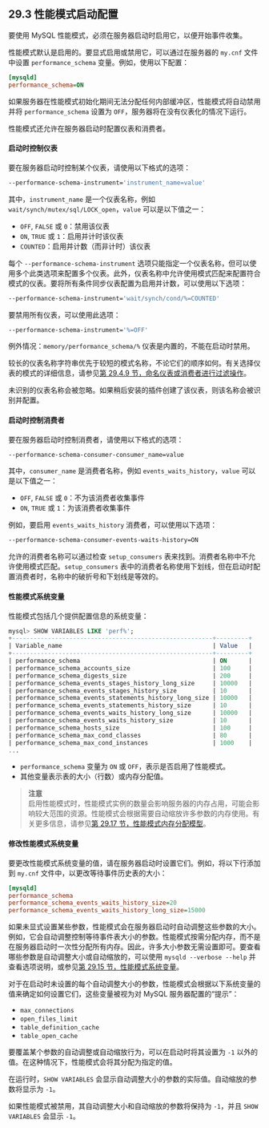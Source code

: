 ## 29.3 性能模式启动配置

要使用 MySQL 性能模式，必须在服务器启动时启用它，以便开始事件收集。

性能模式默认是启用的。要显式启用或禁用它，可以通过在服务器的 `my.cnf` 文件中设置 `performance_schema` 变量。例如，使用以下配置：

```ini
[mysqld]
performance_schema=ON
```

如果服务器在性能模式初始化期间无法分配任何内部缓冲区，性能模式将自动禁用并将 `performance_schema` 设置为 `OFF`，服务器将在没有仪表化的情况下运行。

性能模式还允许在服务器启动时配置仪表和消费者。

#### 启动时控制仪表

要在服务器启动时控制某个仪表，请使用以下格式的选项：

```bash
--performance-schema-instrument='instrument_name=value'
```

其中，`instrument_name` 是一个仪表名称，例如 `wait/synch/mutex/sql/LOCK_open`，`value` 可以是以下值之一：

- `OFF`, `FALSE` 或 `0`：禁用该仪表
- `ON`, `TRUE` 或 `1`：启用并计时该仪表
- `COUNTED`：启用并计数（而非计时）该仪表

每个 `--performance-schema-instrument` 选项只能指定一个仪表名称，但可以使用多个此类选项来配置多个仪表。此外，仪表名称中允许使用模式匹配来配置符合模式的仪表。要将所有条件同步仪表配置为启用并计数，可以使用以下选项：

```bash
--performance-schema-instrument='wait/synch/cond/%=COUNTED'
```

要禁用所有仪表，可以使用此选项：

```bash
--performance-schema-instrument='%=OFF'
```

例外情况：`memory/performance_schema/%` 仪表是内置的，不能在启动时禁用。

较长的仪表名称字符串优先于较短的模式名称，不论它们的顺序如何。有关选择仪表的模式的详细信息，请参见[第 29.4.9 节，命名仪表或消费者进行过滤操作](#naming-instruments-or-consumers-for-filtering-operations)。

未识别的仪表名称会被忽略。如果稍后安装的插件创建了该仪表，则该名称会被识别并配置。

#### 启动时控制消费者

要在服务器启动时控制消费者，请使用以下格式的选项：

```bash
--performance-schema-consumer-consumer_name=value
```

其中，`consumer_name` 是消费者名称，例如 `events_waits_history`，`value` 可以是以下值之一：

- `OFF`, `FALSE` 或 `0`：不为该消费者收集事件
- `ON`, `TRUE` 或 `1`：为该消费者收集事件

例如，要启用 `events_waits_history` 消费者，可以使用以下选项：

```bash
--performance-schema-consumer-events-waits-history=ON
```

允许的消费者名称可以通过检查 `setup_consumers` 表来找到。消费者名称中不允许使用模式匹配。`setup_consumers` 表中的消费者名称使用下划线，但在启动时配置消费者时，名称中的破折号和下划线是等效的。

#### 性能模式系统变量

性能模式包括几个提供配置信息的系统变量：

```sql
mysql> SHOW VARIABLES LIKE 'perf%';
+--------------------------------------------------------+---------+
| Variable_name                                          | Value   |
+--------------------------------------------------------+---------+
| performance_schema                                     | ON      |
| performance_schema_accounts_size                       | 100     |
| performance_schema_digests_size                        | 200     |
| performance_schema_events_stages_history_long_size     | 10000   |
| performance_schema_events_stages_history_size          | 10      |
| performance_schema_events_statements_history_long_size | 10000   |
| performance_schema_events_statements_history_size      | 10      |
| performance_schema_events_waits_history_long_size      | 10000   |
| performance_schema_events_waits_history_size           | 10      |
| performance_schema_hosts_size                          | 100     |
| performance_schema_max_cond_classes                    | 80      |
| performance_schema_max_cond_instances                  | 1000    |
...
```

- `performance_schema` 变量为 `ON` 或 `OFF`，表示是否启用了性能模式。
- 其他变量表示表的大小（行数）或内存分配值。

> **注意**  
> 启用性能模式时，性能模式实例的数量会影响服务器的内存占用，可能会影响较大范围的资源。性能模式会根据需要自动缩放许多参数的内存使用。有关更多信息，请参见[第 29.17 节，性能模式内存分配模型](#performance-schema-memory-allocation-model)。

#### 修改性能模式系统变量

要更改性能模式系统变量的值，请在服务器启动时设置它们。例如，将以下行添加到 `my.cnf` 文件中，以更改等待事件历史表的大小：

```ini
[mysqld]
performance_schema
performance_schema_events_waits_history_size=20
performance_schema_events_waits_history_long_size=15000
```

如果未显式设置某些参数，性能模式会在服务器启动时自动调整这些参数的大小。例如，它会自动调整控制等待事件表大小的参数。性能模式按需分配内存，而不是在服务器启动时一次性分配所有内存。因此，许多大小参数无需设置即可。要查看哪些参数是自动调整大小或自动缩放的，可以使用 `mysqld --verbose --help` 并查看选项说明，或参见[第 29.15 节，性能模式系统变量](#performance-schema-system-variables)。

对于在启动时未设置的每个自动调整大小的参数，性能模式会根据以下系统变量的值来确定如何设置它们，这些变量被视为对 MySQL 服务器配置的“提示”：

- `max_connections`
- `open_files_limit`
- `table_definition_cache`
- `table_open_cache`

要覆盖某个参数的自动调整或自动缩放行为，可以在启动时将其设置为 `-1` 以外的值。在这种情况下，性能模式会将其分配为指定的值。

在运行时，`SHOW VARIABLES` 会显示自动调整大小的参数的实际值。自动缩放的参数将显示为 `-1`。

如果性能模式被禁用，其自动调整大小和自动缩放的参数将保持为 `-1`，并且 `SHOW VARIABLES` 会显示 `-1`。